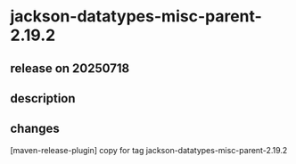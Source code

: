 # jackson-datatypes-misc-parent-2.19.2

## release on 20250718

## description

## changes

[maven-release-plugin] copy for tag jackson-datatypes-misc-parent-2.19.2

